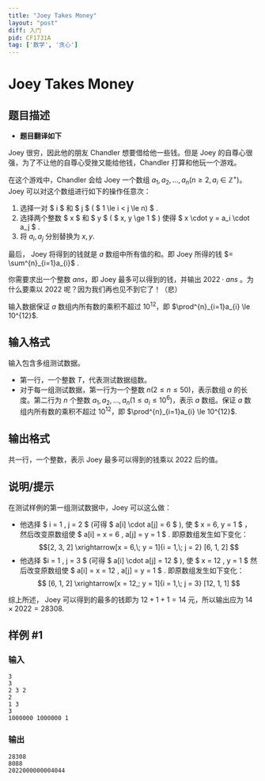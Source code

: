 ```yaml
---
title: "Joey Takes Money"
layout: "post"
diff: 入门
pid: CF1731A
tag: ['数学', '贪心']
---
```


# Joey Takes Money

## 题目描述

- **题目翻译如下**

Joey 很穷，因此他的朋友 Chandler 想要借给他一些钱。但是 Joey 的自尊心很强，为了不让他的自尊心受挫又能给他钱，Chandler 打算和他玩一个游戏。   

在这个游戏中，Chandler 会给 Joey 一个数组 $a_1,a_2,\dots,a_n(n\ge 2,a_i \in \mathbb{Z^+})$。Joey 可以对这个数组进行如下的操作任意次：

1. 选择一对 $ i $ 和 $ j $ ( $ 1 \le i < j \le n) $ .
2. 选择两个整数 $ x $ 和 $ y $ ( $ x, y \ge 1 $ ) 使得 $ x \cdot y = a_i \cdot a_j $ .
3. 将 $a_i, a_j$ 分别替换为 $x, y$.

最后， Joey 将得到的钱就是 $a$ 数组中所有值的和。即 Joey 所得的钱 $= \sum^{n}_{i=1}a_{i}$ .

你需要求出一个整数 $ans$，即 Joey 最多可以得到的钱，并输出 $2022 \cdot ans$ 。为什么要乘以 $2022$ 呢？因为我们再也见不到它了！（悲）

输入数据保证 $a$ 数组内所有数的乘积不超过 $10^{12}$，即 $\prod^{n}_{i=1}a_{i} \le 10^{12}$.

## 输入格式

输入包含多组测试数据。  
- 第一行，一个整数 $T$，代表测试数据组数。  
- 对于每一组测试数据，第一行为一个整数 $n(2 \leq n \leq 50)$，表示数组 $a$ 的长度。第二行为 $n$ 个整数 $a_1,a_2,\dots,a_n( 1 \leq a_i \leq 10^6 )$，表示 $a$ 数组。保证 $a$ 数组内所有数的乘积不超过 $10^{12}$，即 $\prod^{n}_{i=1}a_{i} \le 10^{12}$.

## 输出格式

共一行，一个整数，表示 Joey 最多可以得到的钱乘以 2022 后的值。

## 说明/提示

在测试样例的第一组测试数据中，Joey 可以这么做：

- 他选择 $ i = 1 , j = 2 $ (可得 $ a[i] \cdot a[j] = 6 $ ), 使 $ x = 6, y = 1 $ ，然后改变原数组使 $ a[i] = x = 6 , a[j] = y = 1 $ . 即原数组发生如下变化：
$$[2, 3, 2] \xrightarrow[x = 6,\; y = 1]{i = 1,\; j = 2} [6, 1, 2] $$        
- 他选择 $i = 1 , j = 3 $  (可得  $ a[i] \cdot a[j] = 12 $ ), 使 $ x = 12 , y = 1 $  然后改变原数组使 $ a[i] = x = 12 , a[j] = y = 1 $ . 即原数组发生如下变化： 
$$ [6, 1, 2] \xrightarrow[x = 12,; y = 1]{i = 1,\; j = 3} [12, 1, 1] $$

综上所述， Joey 可以得到的最多的钱即为 $12+1+1=14$ 元，所以输出应为 $14\times 2022 = 28308$.

## 样例 #1

### 输入

```
3
3
2 3 2
2
1 3
3
1000000 1000000 1
```

### 输出

```
28308
8088
2022000000004044
```

